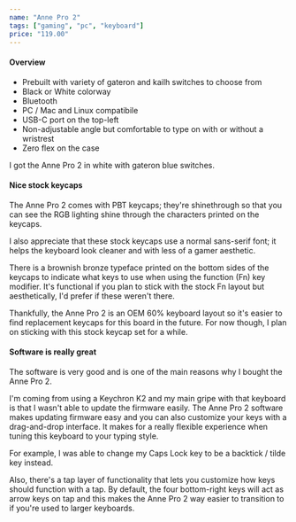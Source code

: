 ```yaml
---
name: "Anne Pro 2"
tags: ["gaming", "pc", "keyboard"]
price: "119.00"
---
```


#### Overview

- Prebuilt with variety of gateron and kailh switches to choose from
- Black or White colorway
- Bluetooth
- PC / Mac and Linux compatibile
- USB-C port on the top-left
- Non-adjustable angle but comfortable to type on with or without a wristrest
- Zero flex on the case

I got the Anne Pro 2 in white with gateron blue switches.

#### Nice stock keycaps

The Anne Pro 2 comes with PBT keycaps; they're shinethrough so that you can see the RGB lighting shine through the characters printed on the keycaps.

I also appreciate that these stock keycaps use a normal sans-serif font; it helps the keyboard look cleaner and with less of a gamer aesthetic.

There is a brownish bronze typeface printed on the bottom sides of the keycaps to indicate what keys to use when using the function (Fn) key modifier. It's functional if you plan to stick with the stock Fn layout but aesthetically, I'd prefer if these weren't there.

Thankfully, the Anne Pro 2 is an OEM 60% keyboard layout so it's easier to find replacement keycaps for this board in the future. For now though, I plan on sticking with this stock keycap set for a while.

#### Software is really great

The software is very good and is one of the main reasons why I bought the Anne Pro 2.

I'm coming from using a Keychron K2 and my main gripe with that keyboard is that I wasn't able to update the firmware easily. The Anne Pro 2 software makes updating firmware easy and you can also customize your keys with a drag-and-drop interface. It makes for a really flexible experience when tuning this keyboard to your typing style.

For example, I was able to change my Caps Lock key to be a backtick / tilde key instead.

Also, there's a tap layer of functionality that lets you customize how keys should function with a tap. By default, the four bottom-right keys will act as arrow keys on tap and this makes the Anne Pro 2 way easier to transition to if you're used to larger keyboards.
